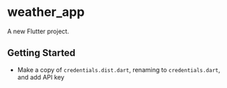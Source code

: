 # weather_app

A new Flutter project.

## Getting Started

- Make a copy of `credentials.dist.dart`, renaming to `credentials.dart`, and add API key